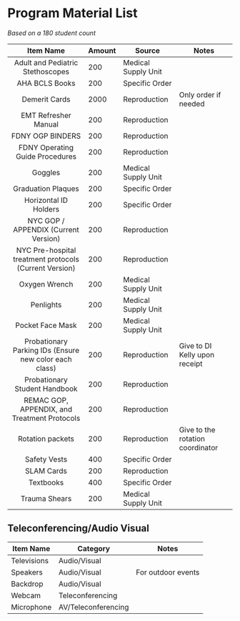 # Program Material List
*Based on a 180 student count*

|                       Item Name                        | Amount | Source              | Notes                            |
|:------------------------------------------------------:|--------|---------------------|----------------------------------|
|            Adult and Pediatric Stethoscopes            | 200    | Medical Supply Unit |                                  |
|                     AHA BCLS Books                     | 200    | Specific Order      |                                  |
|                     Demerit Cards                      | 2000   | Reproduction        | Only order if needed             |
|                  EMT Refresher Manual                  | 200    | Reproduction        |                                  |
|                    FDNY OGP BINDERS                    | 200    | Reproduction        |                                  |
|            FDNY Operating Guide Procedures             | 200    | Reproduction        |                                  |
|                        Goggles                         | 200    | Medical Supply Unit |                                  |
|                   Graduation Plaques                   | 200    | Specific Order      |                                  |
|                 Horizontal ID Holders                  | 200    | Specific Order      |                                  |
|          NYC GOP / APPENDIX (Current Version)          | 200    | Reproduction        |                                  |
| NYC Pre-hospital treatment protocols (Current Version) | 200    | Reproduction        |                                  |
|                     Oxygen Wrench                      | 200    | Medical Supply Unit |                                  |
|                       Penlights                        | 200    | Medical Supply Unit |                                  |
|                    Pocket Face Mask                    | 200    | Medical Supply Unit |                                  |
| Probationary Parking IDs (Ensure new color each class) | 200    | Reproduction        | Give to DI Kelly upon receipt    |
|             Probationary Student Handbook              | 200    | Reproduction        |                                  |
|      REMAC GOP, APPENDIX, and Treatment Protocols      | 200    | Reproduction        |                                  |
|                    Rotation packets                    | 200    | Reproduction        | Give to the rotation coordinator |
|                      Safety Vests                      | 400    | Specific Order      |                                  |
|                       SLAM Cards                       | 200    | Reproduction        |                                  |
|                       Textbooks                        | 400    | Specific Order      |                                  |
|                     Trauma Shears                      | 200    | Medical Supply Unit |                                  |

## Teleconferencing/Audio Visual

| Item Name   | Category            | Notes              |
|-------------|---------------------|--------------------|
| Televisions | Audio/Visual        |                    |
| Speakers    | Audio/Visual        | For outdoor events |
| Backdrop    | Audio/Visual        |                    |
| Webcam      | Teleconferencing    |                    |
| Microphone  | AV/Teleconferencing |                    |